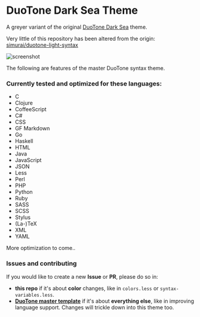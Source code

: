 # DuoTone Dark Sea Theme

A greyer variant of the original [DuoTone Dark Sea](https://atom.io/themes/duotone-dark-sea-syntax) theme.

Very little of this repository has been altered from the origin: [simurai/duotone-light-syntax](https://github.com/simurai/duotone-dark-sea-syntax)

![screenshot](https://raw.github.com/5310/duotone-stark-sea-syntax/master/screenshot.png)

The following are features of the master DuoTone syntax theme.

### Currently tested and optimized for these languages:

- C
- Clojure
- CoffeeScript
- C#
- CSS
- GF Markdown
- Go
- Haskell
- HTML
- Java
- JavaScript
- JSON
- Less
- Perl
- PHP
- Python
- Ruby
- SASS
- SCSS
- Stylus
- (La-)TeX
- XML
- YAML

More optimization to come..

### Issues and contributing

If you would like to create a new __Issue__ or __PR__, please do so in:

- __this repo__ if it's about __color__ changes, like in `colors.less` or `syntax-variables.less`.
- __[DuoTone master template](https://github.com/simurai/duotone-syntax)__ if it's about __everything else__, like in improving language support. Changes will trickle down into this theme too.
